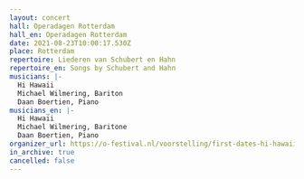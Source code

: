 ```yaml
---
layout: concert
hall: Operadagen Rotterdam
hall_en: Operadagen Rotterdam
date: 2021-08-23T10:00:17.530Z
place: Rotterdam
repertoire: Liederen van Schubert en Hahn
repertoire_en: Songs by Schubert and Hahn
musicians: |-
  Hi Hawaii
  Michael Wilmering, Bariton
  Daan Boertien, Piano
musicians_en: |-
  Hi Hawaii
  Michael Wilmering, Baritone
  Daan Boertien, Piano
organizer_url: https://o-festival.nl/voorstelling/first-dates-hi-hawaii-x-michael-wilmering/
in_archive: true
cancelled: false
---
```

